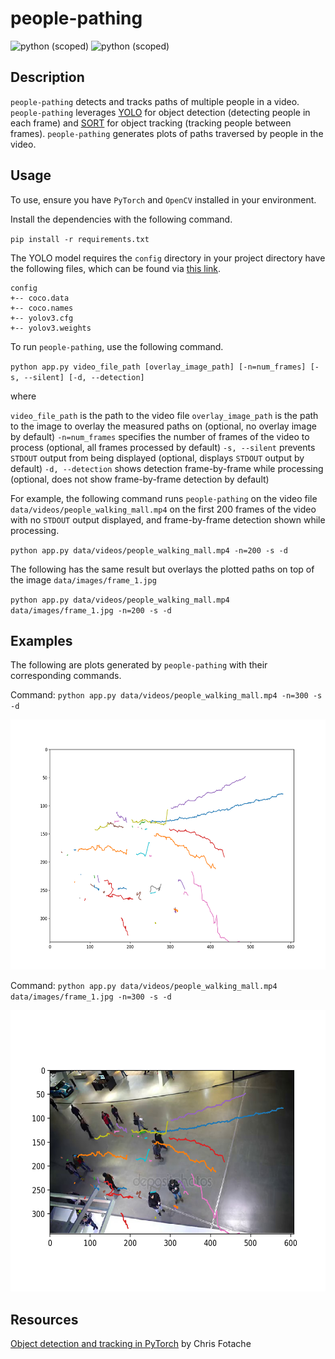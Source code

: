 # people-pathing

![python (scoped)](https://img.shields.io/badge/python-%3E%3D3.7.6-brightgreen.svg)
![python (scoped)](https://img.shields.io/badge/pip-%3E%3D20.0.2-brightgreen.svg)

## Description
`people-pathing` detects and tracks paths of multiple people in a video. `people-pathing` leverages [YOLO](https://arxiv.org/abs/1506.02640) for object detection (detecting people in each frame) and [SORT](https://arxiv.org/abs/1602.00763) for object tracking (tracking people between frames). `people-pathing` generates plots of paths traversed by people in the video.

## Usage
To use, ensure you have `PyTorch` and `OpenCV` installed in your environment.

Install the dependencies with the following command.

`pip install -r requirements.txt`

The YOLO model requires the `config` directory in your project directory have the following files, which can be found via [this link](https://pjreddie.com/darknet/yolo/).

```
config
+-- coco.data
+-- coco.names
+-- yolov3.cfg
+-- yolov3.weights
```

To run `people-pathing`, use the following command.

`python app.py video_file_path [overlay_image_path] [-n=num_frames] [-s, --silent] [-d, --detection]`

where

`video_file_path` is the path to the video file
`overlay_image_path` is the path to the image to overlay the measured paths on (optional, no overlay image by default)
`-n=num_frames` specifies the number of frames of the video to process (optional, all frames processed by default)
`-s, --silent` prevents `STDOUT` output from being displayed (optional, displays `STDOUT` output by default)
`-d, --detection` shows detection frame-by-frame while processing (optional, does not show frame-by-frame detection by default)

For example, the following command runs `people-pathing` on the video file `data/videos/people_walking_mall.mp4` on the first 200 frames of the video with no `STDOUT` output displayed, and frame-by-frame detection shown while processing.

`python app.py data/videos/people_walking_mall.mp4 -n=200 -s -d`

The following has the same result but overlays the plotted paths on top of the image `data/images/frame_1.jpg`

`python app.py data/videos/people_walking_mall.mp4 data/images/frame_1.jpg -n=200 -s -d`

## Examples

The following are plots generated by `people-pathing` with their corresponding commands.

Command: `python app.py data/videos/people_walking_mall.mp4 -n=300 -s -d`

<p float="left" align="center">
  <img src="readme_assets/paths_plot.png" width="600" height="400"/>
</p>

Command: `python app.py data/videos/people_walking_mall.mp4 data/images/frame_1.jpg -n=300 -s -d`

<p float="left" align="center">
  <img src="readme_assets/paths_plot_overlayed.png" width="600" height="450"/>
</p>

## Resources

[Object detection and tracking in PyTorch](https://towardsdatascience.com/object-detection-and-tracking-in-pytorch-b3cf1a696a98) by Chris Fotache
